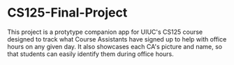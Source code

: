 # CS125-Final-Project

This project is a protytype companion app for UIUC's CS125 course designed to track what Course Assistants have signed up to help with 
office hours on any given day.
It also showcases each CA's picture and name, so that students can easily identify them during office hours.
